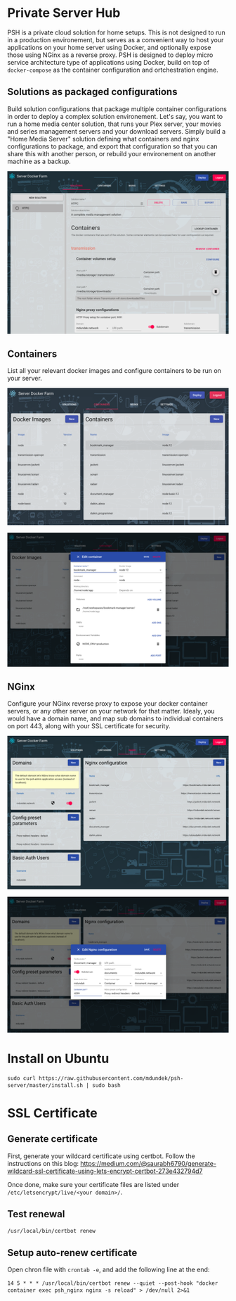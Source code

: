 # Private Server Hub

PSH is a private cloud solution for home setups. This is not designed to run in a production environement, but serves as a convenient way to host your applications on your home server using Docker, and optionally expose those using NGinx as a reverse proxy.
PSH is designed to deploy micro service architecture type of applications using Docker, build on top of `docker-compose` as the container configuration and ortchestration engine.

## Solutions as packaged configurations

Build solution configurations that package multiple container configurations in order to deploy a complex solution environement. Let's say, you want to run a home media center solution, that runs your Plex server, your movies and series management servers and your download servers. Simply build a "Home Media Server" solution defining what containers and nginx configurations to package, and export that configuration so that you can share this with another person, or rebuild your environement on another machine as a backup. 

![Solution example](https://raw.githubusercontent.com/mdundek/psh-server/master/resources/images/solution_example.png)

## Containers

List all your relevant docker images and configure containers to be run on your server.

![Containers](https://raw.githubusercontent.com/mdundek/psh-server/master/resources/images/containers.png)  

![Container edit](https://raw.githubusercontent.com/mdundek/psh-server/master/resources/images/container_edit.png)

## NGinx

Configure your NGinx reverse proxy to expose your docker container servers, or any other server on your network for that matter. Idealy, you would have a domain name, and map sub domains to individual containers on port 443, along with your SSL certificate for security.

![Nginx](https://raw.githubusercontent.com/mdundek/psh-server/master/resources/images/nginx.png)  

![Nginx edit](https://raw.githubusercontent.com/mdundek/psh-server/master/resources/images/nginx_edit.png)


# Install on Ubuntu

```
sudo curl https://raw.githubusercontent.com/mdundek/psh-server/master/install.sh | sudo bash
```

# SSL Certificate

## Generate certificate

First, generate your wildcard certificate using certbot. Follow the instructions on this blog:
https://medium.com/@saurabh6790/generate-wildcard-ssl-certificate-using-lets-encrypt-certbot-273e432794d7

Once done, make sure your certificate files are listed under `/etc/letsencrypt/live/<your domain>/`.

## Test renewal

```
/usr/local/bin/certbot renew
```

## Setup auto-renew certificate

Open chron file with `crontab -e`, and add the following line at the end:

```
14 5 * * * /usr/local/bin/certbot renew --quiet --post-hook "docker container exec psh_nginx nginx -s reload" > /dev/null 2>&1
```
